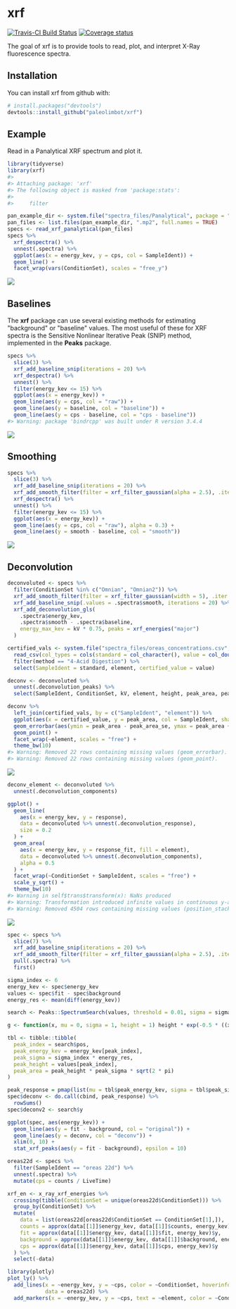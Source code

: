 
<!-- README.md is generated from README.Rmd. Please edit that file -->
xrf
===

[![Travis-CI Build Status](https://travis-ci.org/paleolimbot/xrf.svg?branch=master)](https://travis-ci.org/paleolimbot/xrf) [![Coverage status](https://codecov.io/gh/paleolimbot/xrf/branch/master/graph/badge.svg)](https://codecov.io/github/paleolimbot/xrf?branch=master)

The goal of xrf is to provide tools to read, plot, and interpret X-Ray fluorescence spectra.

Installation
------------

You can install xrf from github with:

``` r
# install.packages("devtools")
devtools::install_github("paleolimbot/xrf")
```

Example
-------

Read in a Panalytical XRF spectrum and plot it.

``` r
library(tidyverse)
library(xrf)
#> 
#> Attaching package: 'xrf'
#> The following object is masked from 'package:stats':
#> 
#>     filter

pan_example_dir <- system.file("spectra_files/Panalytical", package = "xrf")
pan_files <- list.files(pan_example_dir, ".mp2", full.names = TRUE)
specs <- read_xrf_panalytical(pan_files)
specs %>%
  xrf_despectra() %>%
  unnest(.spectra) %>%
  ggplot(aes(x = energy_kev, y = cps, col = SampleIdent)) +
  geom_line() +
  facet_wrap(vars(ConditionSet), scales = "free_y")
```

![](README-example-1.png)

Baselines
---------

The **xrf** package can use several existing methods for estimating "background" or "baseline" values. The most useful of these for XRF spectra is the Sensitive Nonlinear Iterative Peak (SNIP) method, implemented in the **Peaks** package.

``` r
specs %>%
  slice(3) %>%
  xrf_add_baseline_snip(iterations = 20) %>%
  xrf_despectra() %>%
  unnest() %>%
  filter(energy_kev <= 15) %>%
  ggplot(aes(x = energy_kev)) +
  geom_line(aes(y = cps, col = "raw")) +
  geom_line(aes(y = baseline, col = "baseline")) +
  geom_line(aes(y = cps - baseline, col = "cps - baseline"))
#> Warning: package 'bindrcpp' was built under R version 3.4.4
```

![](README-unnamed-chunk-2-1.png)

Smoothing
---------

``` r
specs %>%
  slice(3) %>%
  xrf_add_baseline_snip(iterations = 20) %>%
  xrf_add_smooth_filter(filter = xrf_filter_gaussian(alpha = 2.5), .iter = 5) %>%
  xrf_despectra() %>%
  unnest() %>%
  filter(energy_kev <= 15) %>%
  ggplot(aes(x = energy_kev)) +
  geom_line(aes(y = cps, col = "raw"), alpha = 0.3) +
  geom_line(aes(y = smooth - baseline, col = "smooth"))
```

![](README-unnamed-chunk-3-1.png)

Deconvolution
-------------

``` r
deconvoluted <- specs %>%
  filter(ConditionSet %in% c("Omnian", "Omnian2")) %>%
  xrf_add_smooth_filter(filter = xrf_filter_gaussian(width = 5), .iter = 20) %>%
  xrf_add_baseline_snip(.values = .spectra$smooth, iterations = 20) %>%
  xrf_add_deconvolution_gls(
    .spectra$energy_kev, 
    .spectra$smooth - .spectra$baseline, 
    energy_max_kev = kV * 0.75, peaks = xrf_energies("major")
  )

certified_vals <- system.file("spectra_files/oreas_concentrations.csv", package = "xrf") %>%
  read_csv(col_types = cols(standard = col_character(), value = col_double(), .default = col_guess())) %>%
  filter(method == "4-Acid Digestion") %>%
  select(SampleIdent = standard, element, certified_value = value)

deconv <- deconvoluted %>% 
  unnest(.deconvolution_peaks) %>%
  select(SampleIdent, ConditionSet, kV, element, height, peak_area, peak_area_se)

deconv %>%
  left_join(certified_vals, by = c("SampleIdent", "element")) %>%
  ggplot(aes(x = certified_value, y = peak_area, col = SampleIdent, shape = ConditionSet)) +
  geom_errorbar(aes(ymin = peak_area - peak_area_se, ymax = peak_area + peak_area_se)) +
  geom_point() +
  facet_wrap(~element, scales = "free") +
  theme_bw(10)
#> Warning: Removed 22 rows containing missing values (geom_errorbar).
#> Warning: Removed 22 rows containing missing values (geom_point).
```

![](README-unnamed-chunk-4-1.png)

``` r
deconv_element <- deconvoluted %>%
  unnest(.deconvolution_components)

ggplot() +
  geom_line(
    aes(x = energy_kev, y = response), 
    data = deconvoluted %>% unnest(.deconvolution_response), 
    size = 0.2
  ) +
  geom_area(
    aes(x = energy_kev, y = response_fit, fill = element), 
    data = deconvoluted %>% unnest(.deconvolution_components), 
    alpha = 0.5
  ) +
  facet_wrap(~ConditionSet + SampleIdent, scales = "free") +
  scale_y_sqrt() +
  theme_bw(10)
#> Warning in self$trans$transform(x): NaNs produced
#> Warning: Transformation introduced infinite values in continuous y-axis
#> Warning: Removed 4504 rows containing missing values (position_stack).
```

![](README-unnamed-chunk-5-1.png)

``` r
spec <- specs %>%
  slice(7) %>%
  xrf_add_baseline_snip(iterations = 20) %>%
  xrf_add_smooth_filter(filter = xrf_filter_gaussian(alpha = 2.5), .iter = 5) %>%
  pull(.spectra) %>%
  first()

sigma_index <- 6
energy_kev <- spec$energy_kev
values <- spec$fit - spec$background
energy_res <- mean(diff(energy_kev))

search <- Peaks::SpectrumSearch(values, threshold = 0.01, sigma = sigma_index)

g <- function(x, mu = 0, sigma = 1, height = 1) height * exp(-0.5 * ((x - mu) / sigma) ^ 2)

tbl <- tibble::tibble(
  peak_index = search$pos,
  peak_energy_kev = energy_kev[peak_index], 
  peak_sigma = sigma_index * energy_res,
  peak_height = values[peak_index],
  peak_area = peak_height * peak_sigma * sqrt(2 * pi)
)

peak_response = pmap(list(mu = tbl$peak_energy_kev, sigma = tbl$peak_sigma, height = tbl$peak_height), g, energy_kev)
spec$deconv <- do.call(cbind, peak_response) %>%
  rowSums()
spec$deconv2 <- search$y

ggplot(spec, aes(energy_kev)) +
  geom_line(aes(y = fit - background, col = "original")) +
  geom_line(aes(y = deconv, col = "deconv")) +
  xlim(0, 10) +
  stat_xrf_peaks(aes(y = fit - background), epsilon = 10)
```

``` r
oreas22d <- specs %>%
  filter(SampleIdent == "oreas 22d") %>%
  unnest(.spectra) %>%
  mutate(cps = counts / LiveTime)

xrf_en <- x_ray_xrf_energies %>%
  crossing(tibble(ConditionSet = unique(oreas22d$ConditionSet))) %>%
  group_by(ConditionSet) %>%
  mutate(
    data = list(oreas22d[oreas22d$ConditionSet == ConditionSet[1],]),
    counts = approx(data[[1]]$energy_kev, data[[1]]$counts, energy_kev)$y,
    fit = approx(data[[1]]$energy_kev, data[[1]]$fit, energy_kev)$y,
    background = approx(data[[1]]$energy_kev, data[[1]]$background, energy_kev)$y,
    cps = approx(data[[1]]$energy_kev, data[[1]]$cps, energy_kev)$y
  ) %>%
  select(-data)

library(plotly)
plot_ly() %>%
  add_lines(x = ~energy_kev, y = ~cps, color = ~ConditionSet, hoverinfo = "none", 
            data = oreas22d) %>%
  add_markers(x = ~energy_kev, y = ~cps, text = ~element, color = ~ConditionSet, data = xrf_en)
```
